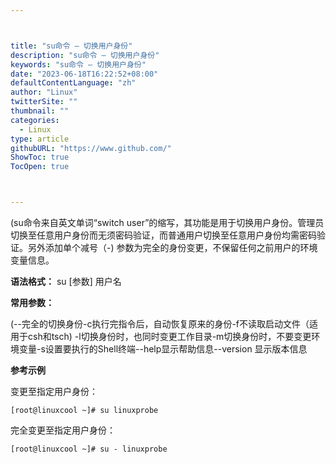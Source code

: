 ```yaml
---



title: "su命令 – 切换用户身份"
description: "su命令 – 切换用户身份"
keywords: "su命令 – 切换用户身份"
date: "2023-06-18T16:22:52+08:00"
defaultContentLanguage: "zh"
author: "Linux"
twitterSite: ""
thumbnail: ""
categories:
  - Linux
type: article
githubURL: "https://www.github.com/"
ShowToc: true
TocOpen: true



---
```


(su命令来自英文单词“switch user”的缩写，其功能是用于切换用户身份。管理员切换至任意用户身份而无须密码验证，而普通用户切换至任意用户身份均需密码验证。另外添加单个减号（-) 参数为完全的身份变更，不保留任何之前用户的环境变量信息。

**语法格式：** su [参数] 用户名

**常用参数：**

(--完全的切换身份-c执行完指令后，自动恢复原来的身份-f不读取启动文件（适用于csh和tsch) -l切换身份时，也同时变更工作目录-m切换身份时，不要变更环境变量-s设置要执行的Shell终端--help显示帮助信息--version 显示版本信息

**参考示例**

变更至指定用户身份：

```
[root@linuxcool ~]# su linuxprobe
```

完全变更至指定用户身份：

```
[root@linuxcool ~]# su - linuxprobe
```